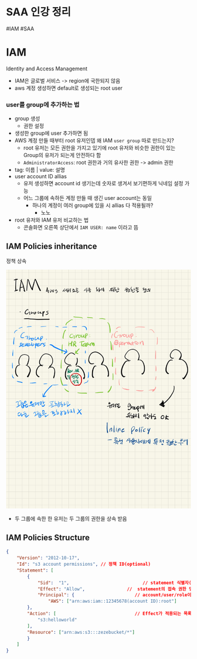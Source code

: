 # SAA 인강 정리

#IAM #SAA
# IAM
Identity and Access Management
- IAM은 글로벌 서비스 -> region에 국한되지 않음
- aws 계정 생성하면 default로 생성되는 root user


### user를 group에 추가하는 법
- group 생성
	- 권한 설정
- 생성한 group에 user 추가하면 됨
- AWS 계정 만들 때부터 root 유저인뎁 왜 IAM `user group` 따로 만드는지?
	- root 유저는 모든 권한을 가지고 있기에 root 유저와 비슷한 권한이 있는 Group의 유저가 되는게 안전하다 함
	- `AdministratorAccess`: root 권한과 거의 유사한 권한 -> admin 권한
- tag: 이름 | value: 설명
- user account ID allias
	- 유저 생성하면 account id 생기는데 숫자로 생겨서 보기편하게 닉네임 설정 가능
	- 어느 그룹에 속하든 계정 만들 때 생긴 user account는 동일
		- 하나의 계정이 여러 group에 있을 시 allias 다 적용될까?
			- 노노
- root 유저와 IAM 유저 비교하는 법
	- 콘솔화면 오른쪽 상단에서 `IAM USER: name` 이라고 뜸
 		


## IAM Policies inheritance
정책 상속

<p align = "center"><img src="../../images/IAM_group.jpg"></img></p>

- 두 그룹에 속한 한 유저는 두 그룹의 권한을 상속 받음

## IAM Policies Structure
```json
{
	"Version": "2012-10-17", 			
	"Id": "s3 account permissions", // 정책 ID(optional)
	"Statement": [
		{
			"Sid":  "1", 			  				// statement 식별자(정책 문서 ID): A-Z, a-z, 0-9 중 하나만
			"Effect": "Allow", 				  //  statement의 접속 권한 명시(Allow, Deny)
			"Principal": {						 // account/user/role이 어느 정책에 적용되는지 명시 
				"AWS": ["arn:aws:iam::12345678(account ID):root"]
		},
		"Action": [								 // Effect가 적용되는 목록
			"s3:helloworld"
		],
		"Resource": ["arn:aws:s3:::zezebucket/*"]
		}
	]
}
```








			